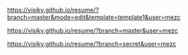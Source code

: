 https://visiky.github.io/resume/?branch=master&mode=edit&template=template1&user=mezc


https://visiky.github.io/resume/?branch=master&user=mezc


https://visiky.github.io/resume/?branch=secret&user=mezc
